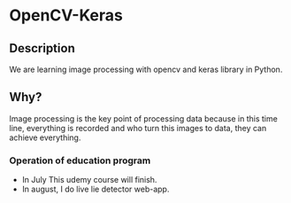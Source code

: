 # OpenCV-Keras 
## Description
We are learning image processing with opencv and keras library in Python.

## Why?
Image processing is the key point of processing data because in this time line, everything is recorded and who turn this images to data,
they can achieve everything.

### Operation of education program

* In July This udemy course will finish.
* In august, I do live lie detector web-app.
